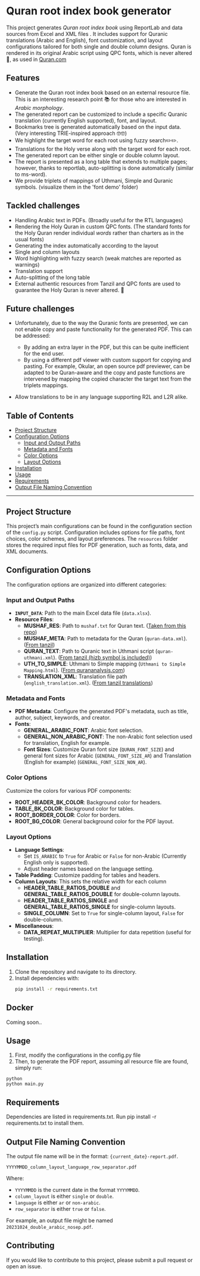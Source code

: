 # Quran root index book generator

This project generates *Quran root index book* using ReportLab and data sources from Excel and XML files .
It includes support for Quranic translations (Arabic and English), font customization, and layout configurations tailored for both single and double column designs.
Quran is rendered in its original Arabic script using QPC fonts, which is never altered 💯, as used in [Quran.com](https://github.com/mustafa0x/qpc-fonts)

## Features

- Generate the Quran root index book based on an external resource file. This is an interesting research point 📚 for those who are interested in *Arabic morphology*.
- The generated report can be customized to include a specific Quranic translation (currently English supported), font, and layout.
- Bookmarks tree is generated automatically based on the input data. (Very interesting TRIE-inspired approach 🤓🤓)
- We highlight the target word for each root using fuzzy search✏️✏️.
- Translations for the Holy verse along with the target word for each root.
- The generated report can be either single or double column layout.
- The report is presented as a long table that extends to multiple pages; however, thanks to reportlab, auto-splitting is done automatically (similar to ms-word).
- We provide triplets of mappings of Uthmani, Simple and Quranic symbols. (visualize them in the 'font demo' folder)

## Tackled challenges

- Handling Arabic text in PDFs. (Broadly useful for the RTL languages)
- Rendering the Holy Quran in custom QPC fonts. (The standard fonts for the Holy Quran render individual *words* rather than charters as in the usual fonts)
- Generating the index automatically according to the layout
- Single and column layouts
- Word highlighting with fuzzy search (weak matches are reported as warnings)
- Translation support
- Auto-splitting of the long table
- External authentic resources from Tanzil and QPC fonts are used to guarantee the Holy Quran is never altered. 🤗

## Future challenges

- Unfortunately, due to the way the Quranic fonts are presented, we can not enable copy and paste functionality for the generated PDF.
  This can be addressed:
    - By adding an extra layer in the PDF, but this can be quite inefficient for the end user.
    - By using a different pdf viewer with custom support for copying and pasting.
      For example, Okular, an open source pdf previewer, can be adapted to be Quran-aware and the copy and paste functions are intervened by mapping the copied character the target text from the triplets mappings.

- Allow translations to be in any language supporting R2L and L2R alike.

## Table of Contents

- [Project Structure](#project-structure)
- [Configuration Options](#configuration-options)
    - [Input and Output Paths](#input-and-output-paths)
    - [Metadata and Fonts](#metadata-and-fonts)
    - [Color Options](#color-options)
    - [Layout Options](#layout-options)
- [Installation](#installation)
- [Usage](#usage)
- [Requirements](#requirements)
- [Output File Naming Convention](#output-file-naming-convention)

---

## Project Structure

This project’s main configurations can be found in the configuration section of the `config.py` script. Configuration includes options for file paths, font choices, color schemes, and layout preferences. The `resources` folder stores the required input files for PDF generation, such as fonts, data, and XML documents.

## Configuration Options

The configuration options are organized into different categories:

### Input and Output Paths

- **`INPUT_DATA`**: Path to the main Excel data file (`data.xlsx`).
- **Resource Files**:
    - **MUSHAF_RES**: Path to `mushaf.txt` for Quran text. ([Taken from this repo](https://github.com/mustafa0x/qpc-fonts/blob/master/mushaf.txt))
    - **MUSHAF_META**: Path to metadata for the Quran (`quran-data.xml`). ([From tanzil](https://tanzil.net/docs/quran_metadata))
    - **QURAN_TEXT**: Path to Quranic text in Uthmani script (`quran-uthmani.xml`). ([From tanzil (hizb symbol is included)](https://tanzil.net/download/))
    - **UTH_TO_SIMPLE**: Uthmani to Simple mapping (`Uthmani to Simple Mapping.html`). ([From qurananalysis.com](https://www.qurananalysis.com/analysis/uthmani-to-simple.php))
    - **TRANSLATION_XML**: Translation file path (`english_translation.xml`).  ([From tanzil translations](https://tanzil.net/trans/))

### Metadata and Fonts

- **PDF Metadata**: Configure the generated PDF's metadata, such as title, author, subject, keywords, and creator.
- **Fonts**:
    - **GENERAL_ARABIC_FONT**: Arabic font selection.
    - **GENERAL_NON_ARABIC_FONT**: The non-Arabic font selection used for translation, English for example.
    - **Font Sizes**: Customize Quran font size (`QURAN_FONT_SIZE`) and general font sizes for Arabic (`GENERAL_FONT_SIZE_AR`) and Translation (English for example) (`GENERAL_FONT_SIZE_NON_AR`).

### Color Options

Customize the colors for various PDF components:

- **ROOT_HEADER_BK_COLOR**: Background color for headers.
- **TABLE_BK_COLOR**: Background color for tables.
- **ROOT_BORDER_COLOR**: Color for borders.
- **ROOT_BG_COLOR**: General background color for the PDF layout.

### Layout Options

- **Language Settings**:
    - Set `IS_ARABIC` to `True` for Arabic or `False` for non-Arabic (Currently English only is supported).
    - Adjust header names based on the language setting.
- **Table Padding**: Customize padding for tables and headers.
- **Column Layouts**:
  This sets the relative width for each column
    - **HEADER_TABLE_RATIOS_DOUBLE** and **GENERAL_TABLE_RATIOS_DOUBLE** for double-column layouts.
    - **HEADER_TABLE_RATIOS_SINGLE** and **GENERAL_TABLE_RATIOS_SINGLE** for single-column layouts.
    - **SINGLE_COLUMN**: Set to `True` for single-column layout, `False` for double-column.
- **Miscellaneous**:
    - **DATA_REPEAT_MULTIPLIER**: Multiplier for data repetition (useful for testing).

## Installation

1. Clone the repository and navigate to its directory.
2. Install dependencies with:
   ```bash
   pip install -r requirements.txt
   ``` 

## Docker

Coming soon..

## Usage

1. First, modify the configurations in the config.py file
2. Then, to generate the PDF report, assuming all resource file are found, simply run:
```
python
python main.py
```

## Requirements

Dependencies are listed in requirements.txt. Run pip install -r requirements.txt to install them.

## Output File Naming Convention

The output file name will be in the format: `{current_date}-report.pdf`.

```
YYYYMMDD_column_layout_language_row_separator.pdf
```

Where:

- `YYYYMMDD` is the current date in the format `YYYYMMDD`.
- `column_layout` is either `single` or `double`.
- `language` is either `ar` or `non-arabic`.
- `row_separator` is either `true` or `false`.

For example, an output file might be named `20231024_double_arabic_nosep.pdf`.

## Contributing

If you would like to contribute to this project, please submit a pull request or open an issue.